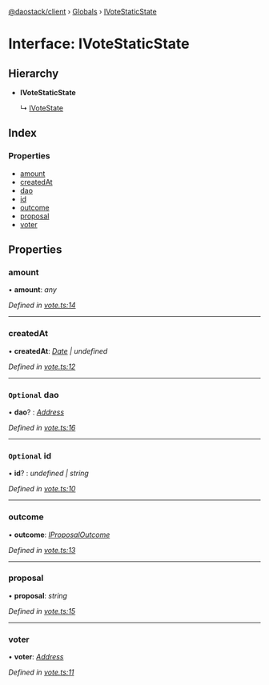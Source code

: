 [@daostack/client](../README.md) › [Globals](../globals.md) › [IVoteStaticState](ivotestaticstate.md)

# Interface: IVoteStaticState

## Hierarchy

* **IVoteStaticState**

  ↳ [IVoteState](ivotestate.md)

## Index

### Properties

* [amount](ivotestaticstate.md#amount)
* [createdAt](ivotestaticstate.md#createdat)
* [dao](ivotestaticstate.md#optional-dao)
* [id](ivotestaticstate.md#optional-id)
* [outcome](ivotestaticstate.md#outcome)
* [proposal](ivotestaticstate.md#proposal)
* [voter](ivotestaticstate.md#voter)

## Properties

###  amount

• **amount**: *any*

*Defined in [vote.ts:14](https://github.com/daostack/client/blob/a635c74/src/vote.ts#L14)*

___

###  createdAt

• **createdAt**: *[Date](../globals.md#date) | undefined*

*Defined in [vote.ts:12](https://github.com/daostack/client/blob/a635c74/src/vote.ts#L12)*

___

### `Optional` dao

• **dao**? : *[Address](../globals.md#address)*

*Defined in [vote.ts:16](https://github.com/daostack/client/blob/a635c74/src/vote.ts#L16)*

___

### `Optional` id

• **id**? : *undefined | string*

*Defined in [vote.ts:10](https://github.com/daostack/client/blob/a635c74/src/vote.ts#L10)*

___

###  outcome

• **outcome**: *[IProposalOutcome](../enums/iproposaloutcome.md)*

*Defined in [vote.ts:13](https://github.com/daostack/client/blob/a635c74/src/vote.ts#L13)*

___

###  proposal

• **proposal**: *string*

*Defined in [vote.ts:15](https://github.com/daostack/client/blob/a635c74/src/vote.ts#L15)*

___

###  voter

• **voter**: *[Address](../globals.md#address)*

*Defined in [vote.ts:11](https://github.com/daostack/client/blob/a635c74/src/vote.ts#L11)*
